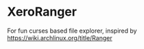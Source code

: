 # XeroRanger

For fun curses based file explorer, inspired by https://wiki.archlinux.org/title/Ranger